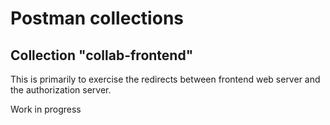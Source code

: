 # Postman collections

## Collection "collab-frontend"

This is primarily to exercise the redirects between frontend web server
and the authorization server.

Work in progress

